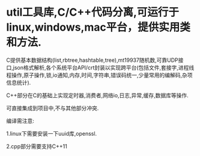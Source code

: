 # util工具库,C/C++代码分离,可运行于linux,windows,mac平台，提供实用类和方法.

C提供基本数据结构(list,rbtree,hashtable,tree),mt19937随机数,可靠UDP接口,json格式解析,各个系统平台API/crt封装以实现跨平台(包括文件,套接字,进程线程操作,原子操作,锁,io通知,内存,时间,字符串,错误码统一,少量常用的编解码,杂项信息统计).

C++部分在C的基础上实现定时器,消费者,网络io,日志,异常,缓存,数据库等操作.

可直接集成到项目中,不与其他部分冲突.

编译需注意:

1.linux下需要安装一下uuid库,openssl.

2.cpp部分需要支持C++11
